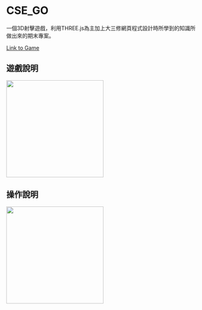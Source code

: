 # CSE_GO
一個3D射擊遊戲，利用THREE.js為主加上大三修網頁程式設計時所學到的知識所做出來的期末專案。

[Link to Game](https://zhen-chein.github.io/CSE_GO/index.html)


## 遊戲說明

<p >
    <img src="https://github.com/Zhen-Chein/CSE_GO/blob/master/CSE_GO/howToGame.png" height="256">
  </a>
</p>

## 操作說明

<p >
    <img src="https://github.com/Zhen-Chein/CSE_GO/blob/master/CSE_GO/howToPlay.png" height="256">
  </a>
</p>
